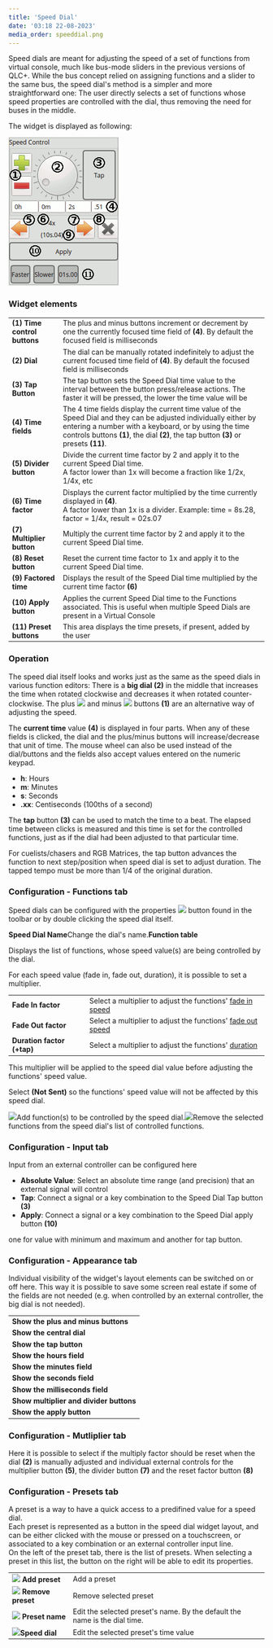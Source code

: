 ```yaml
---
title: 'Speed Dial'
date: '03:18 22-08-2023'
media_order: speeddial.png
---
```


Speed dials are meant for adjusting the speed of a set of functions from virtual console, much like bus-mode sliders in the previous versions of QLC+. While the bus concept relied on assigning functions and a slider to the same bus, the speed dial's method is a simpler and more straightforward one: The user directly selects a set of functions whose speed properties are controlled with the dial, thus removing the need for buses in the middle.

  
The widget is displayed as following:

![](speeddial.png)

### Widget elements

|     |     |
| --- | --- |
| **(1) Time control buttons** | The plus and minus buttons increment or decrement by one the currently focused time field of **(4)**. By default the focused field is milliseconds |
| **(2) Dial** | The dial can be manually rotated indefinitely to adjust the current focused time field of **(4)**. By default the focused field is milliseconds |
| **(3) Tap Button** | The tap button sets the Speed Dial time value to the interval between the button press/release actions. The faster it will be pressed, the lower the time value will be |
| **(4) Time fields** | The 4 time fields display the current time value of the Speed Dial and they can be adjusted individually either by entering a number with a keyboard, or by using the time controls buttons **(1)**, the dial **(2)**, the tap button **(3)** or presets **(11)**. |
| **(5) Divider button** | Divide the current time factor by 2 and apply it to the current Speed Dial time.  <br>A factor lower than 1x will become a fraction like 1/2x, 1/4x, etc |
| **(6) Time factor** | Displays the current factor multiplied by the time currently displayed in **(4)**.  <br>A factor lower than 1x is a divider. Example: time = 8s.28, factor = 1/4x, result = 02s.07 |
| **(7) Multiplier button** | Multiply the current time factor by 2 and apply it to the current Speed Dial time. |
| **(8) Reset button** | Reset the current time factor to 1x and apply it to the current Speed Dial time. |
| **(9) Factored time** | Displays the result of the Speed Dial time multiplied by the current time factor **(6)** |
| **(10) Apply button** | Applies the current Speed Dial time to the Functions associated. This is useful when multiple Speed Dials are present in a Virtual Console |
| **(11) Preset buttons** | This area displays the time presets, if present, added by the user |

### Operation

The speed dial itself looks and works just as the same as the speed dials in various function editors: There is a **big dial (2)** in the middle that increases the time when rotated clockwise and decreases it when rotated counter-clockwise. The plus ![](/basics/edit_add.png) and minus ![](/basics/edit_remove.png) buttons **(1)** are an alternative way of adjusting the speed.

The **current time** value **(4)** is displayed in four parts. When any of these fields is clicked, the dial and the plus/minus buttons will increase/decrease that unit of time. The mouse wheel can also be used instead of the dial/buttons and the fields also accept values entered on the numeric keypad.

* **h**: Hours
* **m**: Minutes
* **s**: Seconds
* **.xx**: Centiseconds (100ths of a second)

The **tap** button **(3)** can be used to match the time to a beat. The elapsed time between clicks is measured and this time is set for the controlled functions, just as if the dial had been adjusted to that particular time.

For cuelists/chasers and RGB Matrices, the tap button advances the function to next step/position when speed dial is set to adjust duration. The tapped tempo must be more than 1/4 of the original duration.

### Configuration - Functions tab

Speed dials can be configured with the properties ![](/basics/edit.png) button found in the toolbar or by double clicking the speed dial itself.

**Speed Dial Name**Change the dial's name.**Function table**

Displays the list of functions, whose speed value(s) are being controlled by the dial.

For each speed value (fade in, fade out, duration), it is possible to set a multiplier.

|     |     |
| --- | --- |
| **Fade In factor** | Select a multiplier to adjust the functions' [fade in speed](/basics/glossary-and-concepts#functions) |
| **Fade Out factor** | Select a multiplier to adjust the functions' [fade out speed](/basics/glossary-and-concepts#functions) |
| **Duration factor (+tap)** | Select a multiplier to adjust the functions' [duration](/basics/glossary-and-concepts#functions) |

This multiplier will be applied to the speed dial value before adjusting the functions' speed value.

Select **(Not Sent)** so the functions' speed value will not be affected by this speed dial.

![](/basics/edit_add.png)Add function(s) to be controlled by the speed dial.![](/basics/edit_remove.png)Remove the selected functions from the speed dial's list of controlled functions.

### Configuration - Input tab

Input from an external controller can be configured here

* **Absolute Value**: Select an absolute time range (and precision) that an external signal will control
* **Tap**: Connect a signal or a key combination to the Speed Dial Tap button **(3)**
* **Apply**: Connect a signal or a key combination to the Speed Dial apply button **(10)**

one for value with minimum and maximum and another for tap button.

### Configuration - Appearance tab

Individual visibility of the widget's layout elements can be switched on or off here. This way it is possible to save some screen real estate if some of the fields are not needed (e.g. when controlled by an external controller, the big dial is not needed).

|     |
| --- |
| **Show the plus and minus buttons** |
| **Show the central dial** |
| **Show the tap button** |
| **Show the hours field** |
| **Show the minutes field** |
| **Show the seconds field** |
| **Show the milliseconds field** |
| **Show multiplier and divider buttons** |
| **Show the apply button** |

### Configuration - Mutliplier tab

Here it is possible to select if the multiply factor should be reset when the dial **(2)** is manually adjusted and individual external controls for the multiplier button **(5)**, the divider button **(7)** and the reset factor button **(8)**

### Configuration - Presets tab

A preset is a way to have a quick access to a predifined value for a speed dial.  
Each preset is represented as a button in the speed dial widget layout, and can be either clicked with the mouse or pressed on a touchscreen, or associated to a key combination or an external controller input line.  
On the left of the preset tab, there is the list of presets. When selecting a preset in this list, the button on the right will be able to edit its properties.

|     |     |
| --- | --- |
| **![](/basics/edit_add.png) Add preset** | Add a preset |
| **![](/basics/edit_remove.png) Remove preset** | Remove selected preset |
| **![](/basics/editclear.png) Preset name** | Edit the selected preset's name. By the default the name is the dial time. |
| ![](/basics/speed.png)**Speed dial** | Edit the selected preset's time value |